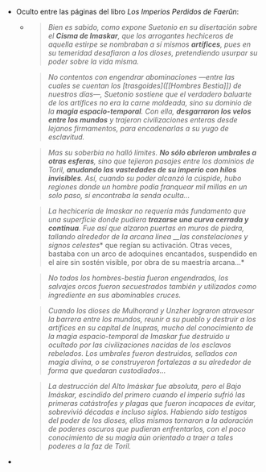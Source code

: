 - Oculto entre las páginas del libro *Los Imperios Perdidos de Faerûn*:
	- > *Bien es sabido, como expone Suetonio en su disertación sobre el **Cisma de Imaskar**, que los arrogantes hechiceros de aquella estirpe se nombraban a sí mismos **artífices**, pues en su temeridad desafiaron a los dioses, pretendiendo usurpar su poder sobre la vida misma.*
	  
	  > *No contentos con engendrar abominaciones —entre las cuales se cuentan los [trasgoides]([[Hombres Bestia]]) de nuestros días—, Suetonio sostiene que el verdadero baluarte de los artífices no era la carne moldeada, sino su dominio de la **magia espacio-temporal**. Con ella, **desgarraron los velos entre los mundos** y trajeron civilizaciones enteras desde lejanos firmamentos, para encadenarlas a su yugo de esclavitud.*
	  
	  > *Mas su soberbia no halló límites. **No sólo abrieron umbrales a otras esferas**, sino que tejieron pasajes entre los dominios de Toril, **anudando las vastedades de su imperio con hilos invisibles**. Así, cuando su poder alcanzó la cúspide, hubo regiones donde un hombre podía franquear mil millas en un solo paso, si encontraba la senda oculta...*
	  
	  > *La hechicería de Imaskar no requería más fundamento que una superficie donde pudiera __trazarse una curva cerrada y continua__. Fue así que alzaron puertas en muros de piedra, tallando alrededor de la arcana línea __las constelaciones y signos celestes** que regían su activación. Otras veces, bastaba con un arco de adoquines encantados, suspendido en el aire sin sostén visible, por obra de su maestría arcana...*
	  
	  > *No todos los hombres-bestia fueron engendrados, los salvajes orcos fueron secuestrados también y utilizados como ingrediente en sus abominables cruces.*
	  
	  > *Cuando los dioses de Mulhorand y Unzher lograron atravesar la barrera entre los mundos, reunir a su pueblo y destruir a los artífices en su capital de Inupras, mucho del conocimiento de la magia espacio-temporal de Imaskar fue destruido u ocultado por las civilizaciones nacidas de los esclavos rebelados. Los umbrales fueron destruidos, sellados con magia divina, o se construyeron fortalezas a su alrededor de forma que quedaran custodiados...*
	  
	  > *La destrucción del Alto Imáskar fue absoluta, pero el Bajo Imáskar, escindido del primero cuando el imperio sufrió las primeras catástrofes y plagas que fueron incapaces de evitar, sobrevivió décadas e incluso siglos. Habiendo sido testigos del poder de los dioses, ellos mismos tornaron a la adoración de poderes oscuros que pudieran enfrentarlos, con el poco conocimiento de su magia aún orientado a traer a tales poderes a la faz de Toril.*
-